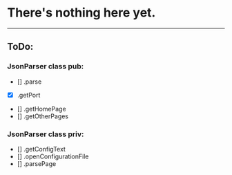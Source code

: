 # There's nothing here yet.

---

## ToDo:

### JsonParser class pub:
- [] .parse
- [x] .getPort
- [] .getHomePage
- [] .getOtherPages

### JsonParser class priv:
- [] .getConfigText
- [] .openConfigurationFile
- [] .parsePage